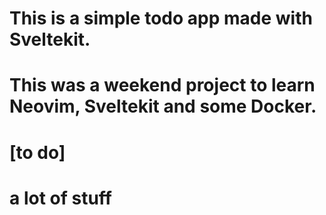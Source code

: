 # This is a simple todo app made with Sveltekit.
# This was a weekend project to learn Neovim, Sveltekit and some Docker.
# [to do] 
# a lot of stuff
